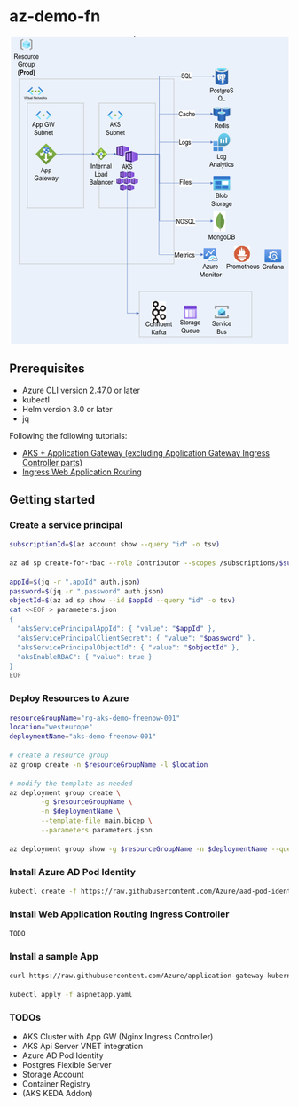 # az-demo-fn

![architecture](architecture.png)

## Prerequisites

* Azure CLI version 2.47.0 or later
* kubectl
* Helm version 3.0 or later
* jq

Following the following tutorials:

* [AKS + Application Gateway (excluding Application Gateway Ingress Controller parts)](https://learn.microsoft.com/en-us/azure/application-gateway/ingress-controller-install-new)
* [Ingress Web Application Routing](https://learn.microsoft.com/en-us/azure/aks/web-app-routing?tabs=without-osm)

## Getting started

### Create a service principal

```bash
subscriptionId=$(az account show --query "id" -o tsv)

az ad sp create-for-rbac --role Contributor --scopes /subscriptions/$subscriptionId -o json > auth.json

appId=$(jq -r ".appId" auth.json)
password=$(jq -r ".password" auth.json)
objectId=$(az ad sp show --id $appId --query "id" -o tsv)
cat <<EOF > parameters.json
{
  "aksServicePrincipalAppId": { "value": "$appId" },
  "aksServicePrincipalClientSecret": { "value": "$password" },
  "aksServicePrincipalObjectId": { "value": "$objectId" },
  "aksEnableRBAC": { "value": true }
}
EOF
```

### Deploy Resources to Azure

```bash
resourceGroupName="rg-aks-demo-freenow-001"
location="westeurope"
deploymentName="aks-demo-freenow-001"

# create a resource group
az group create -n $resourceGroupName -l $location

# modify the template as needed
az deployment group create \
        -g $resourceGroupName \
        -n $deploymentName \
        --template-file main.bicep \
        --parameters parameters.json

az deployment group show -g $resourceGroupName -n $deploymentName --query "properties.outputs" -o json > deployment-outputs.json
```

### Install Azure AD Pod Identity

```bash
kubectl create -f https://raw.githubusercontent.com/Azure/aad-pod-identity/master/deploy/infra/deployment-rbac.yaml
```

### Install Web Application Routing Ingress Controller

```bash
TODO
```

### Install a sample App

```bash
curl https://raw.githubusercontent.com/Azure/application-gateway-kubernetes-ingress/master/docs/examples/aspnetapp.yaml -o aspnetapp.yaml

kubectl apply -f aspnetapp.yaml
```

### TODOs

* AKS Cluster with App GW (Nginx Ingress Controller)
* AKS Api Server VNET integration
* Azure AD Pod Identity
* Postgres Flexible Server
* Storage Account
* Container Registry
* (AKS KEDA Addon)
